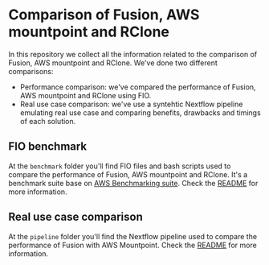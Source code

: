 # Comparison of Fusion, AWS mountpoint and RClone

In this repository we collect all the information related to the comparison of Fusion, AWS mountpoint and RClone.
We've done two different comparisons:
 - Performance comparison: we've compared the performance of Fusion, AWS mountpoint and RClone using FIO.
 - Real use case comparison: we've use a syntehtic Nextflow pipeline emulating real use case and comparing benefits, drawbacks and timings of each solution.

## FIO benchmark

At the `benchmark` folder you'll find FIO files and bash scripts used to compare the performance of Fusion, 
AWS mountpoint and RClone. It's a benchmark suite base on [AWS Benchmarking suite](https://github.com/awslabs/mountpoint-s3/blob/main/doc/BENCHMARKING.md).
Check the [README](benchmark/README.md) for more information.

## Real use case comparison

At the `pipeline` folder you'll find the Nextflow pipeline used to compare the performance of Fusion with AWS Mountpoint.
Check the [README](pipeline/README.md) for more information.


